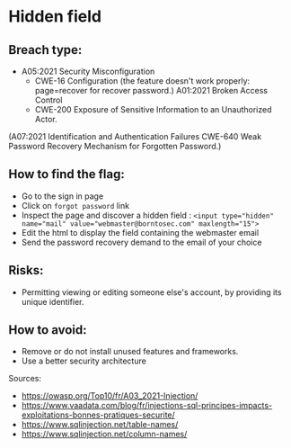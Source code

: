 # Hidden field

## Breach type:
* A05:2021 Security Misconfiguration 
    * CWE-16 Configuration (the feature doesn't work properly: page=recover for recover password.)
A01:2021 Broken Access Control
    * CWE-200 Exposure of Sensitive Information to an Unauthorized Actor.

(A07:2021 Identification and Authentication Failures
    CWE-640 Weak Password Recovery Mechanism for Forgotten Password.)

## How to find the flag:
* Go to the sign in page
* Click on `forgot password` link
* Inspect the page and discover a hidden field : `<input type="hidden" name="mail" value="webmaster@borntosec.com" maxlength="15">`
* Edit the html to display the field containing the webmaster email
* Send the password recovery demand to the email of your choice

## Risks:
* Permitting viewing or editing someone else's account, by providing its unique identifier.

## How to avoid:
* Remove or do not install unused features and frameworks.
* Use a better security architecture


Sources:
* https://owasp.org/Top10/fr/A03_2021-Injection/
* https://www.vaadata.com/blog/fr/injections-sql-principes-impacts-exploitations-bonnes-pratiques-securite/
* https://www.sqlinjection.net/table-names/
* https://www.sqlinjection.net/column-names/